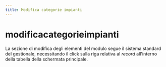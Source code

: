 ```yaml
---
title: Modifica categorie impianti
---
```


# modificacategorieimpianti

La sezione di modifica degli elementi del modulo segue il sistema standard del gestionale, necessitando il click sulla riga relativa al _record_ all'interno della tabella della schermata principale.

